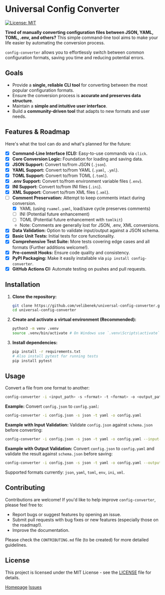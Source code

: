 # Universal Config Converter

[![License: MIT](https://img.shields.io/badge/License-MIT-yellow.svg)](https://opensource.org/licenses/MIT)

**Tired of manually converting configuration files between JSON, YAML, TOML, .env, and others?** This simple command-line tool aims to make your life easier by automating the conversion process.

`config-converter` allows you to effortlessly switch between common configuration formats, saving you time and reducing potential errors.

## Goals

*   Provide a **single, reliable CLI tool** for converting between the most popular configuration formats.
*   Ensure the conversion process is **accurate and preserves data structure**.
*   Maintain a **simple and intuitive user interface**.
*   Build a **community-driven tool** that adapts to new formats and user needs.

## Features & Roadmap

Here's what the tool can do and what's planned for the future:

*   [x] **Command-Line Interface (CLI):** Easy-to-use commands via `click`.
*   [x] **Core Conversion Logic:** Foundation for loading and saving data.
*   [x] **JSON Support:** Convert to/from JSON (`.json`).
*   [x] **YAML Support:** Convert to/from YAML (`.yaml`, `.yml`).
*   [x] **TOML Support:** Convert to/from TOML (`.toml`).
*   [x] **.env Support:** Convert to/from environment variable files (`.env`).
*   [x] **INI Support:** Convert to/from INI files (`.ini`).
*   [x] **XML Support:** Convert to/from XML files (`.xml`).
*   [ ] **Comment Preservation:** Attempt to keep comments intact during conversion.
    *   [x] YAML (using `ruamel.yaml`, load/save cycle preserves comments)
    *   [ ] INI (Potential future enhancement)
    *   [ ] TOML (Potential future enhancement with `tomlkit`)
    *   Note: Comments are generally lost for JSON, .env, XML conversions.
*   [x] **Data Validation:** Option to validate input/output against a JSON schema.
*   [x] **Basic Unit Tests:** Initial tests for core functionality.
*   [x] **Comprehensive Test Suite:** More tests covering edge cases and all formats (Further additions welcome!).
*   [x] **Pre-commit Hooks:** Ensure code quality and consistency.
*   [x] **PyPI Packaging:** Make it easily installable via `pip install config-converter`.
*   [x] **GitHub Actions CI:** Automate testing on pushes and pull requests.

## Installation

1.  **Clone the repository:**
    ```bash
    git clone https://github.com/velibenek/universal-config-converter.git
    cd universal-config-converter
    ```
2.  **Create and activate a virtual environment (Recommended):**
    ```bash
    python3 -m venv .venv
    source .venv/bin/activate # On Windows use `.venv\Scripts\activate`
    ```
3.  **Install dependencies:**
    ```bash
    pip install -r requirements.txt
    # Also install pytest for running tests
    pip install pytest
    ```

## Usage

Convert a file from one format to another:

```bash
config-converter -i <input_path> -s <format> -t <format> -o <output_path> [options]
```

**Example:** Convert `config.json` to `config.yaml`:

```bash
config-converter -i config.json -s json -t yaml -o config.yaml
```

**Example with Input Validation:** Validate `config.json` against `schema.json` before converting:

```bash
config-converter -i config.json -s json -t yaml -o config.yaml --input-schema schema.json
```

**Example with Output Validation:** Convert `config.json` to `config.yaml` and validate the result against `schema.json` before saving:

```bash
config-converter -i config.json -s json -t yaml -o config.yaml --output-schema schema.json
```

Supported formats currently: `json`, `yaml`, `toml`, `env`, `ini`, `xml`.

## Contributing

Contributions are welcome! If you'd like to help improve `config-converter`, please feel free to:

*   Report bugs or suggest features by opening an issue.
*   Submit pull requests with bug fixes or new features (especially those on the roadmap!).
*   Improve the documentation.

Please check the `CONTRIBUTING.md` file (to be created) for more detailed guidelines.

## License

This project is licensed under the MIT License - see the [LICENSE](LICENSE) file for details.

[Homepage](https://github.com/velibenek/universal-config-converter)
[Issues](https://github.com/velibenek/universal-config-converter/issues)
